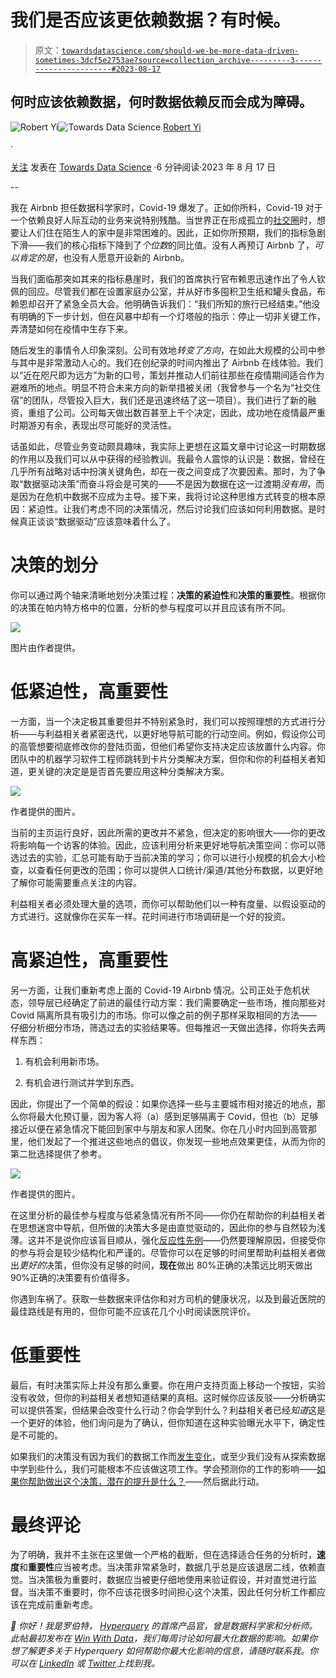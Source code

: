# 我们是否应该更依赖数据？有时候。

> 原文：[`towardsdatascience.com/should-we-be-more-data-driven-sometimes-3dcf5e2753ae?source=collection_archive---------3-----------------------#2023-08-17`](https://towardsdatascience.com/should-we-be-more-data-driven-sometimes-3dcf5e2753ae?source=collection_archive---------3-----------------------#2023-08-17)

## 何时应该依赖数据，何时数据依赖反而会成为障碍。

[](https://ryi.medium.com/?source=post_page-----3dcf5e2753ae--------------------------------)![Robert Yi](https://ryi.medium.com/?source=post_page-----3dcf5e2753ae--------------------------------)[](https://towardsdatascience.com/?source=post_page-----3dcf5e2753ae--------------------------------)![Towards Data Science](https://towardsdatascience.com/?source=post_page-----3dcf5e2753ae--------------------------------) [Robert Yi](https://ryi.medium.com/?source=post_page-----3dcf5e2753ae--------------------------------)

·

[关注](https://medium.com/m/signin?actionUrl=https%3A%2F%2Fmedium.com%2F_%2Fsubscribe%2Fuser%2F8ac2da8b0742&operation=register&redirect=https%3A%2F%2Ftowardsdatascience.com%2Fshould-we-be-more-data-driven-sometimes-3dcf5e2753ae&user=Robert+Yi&userId=8ac2da8b0742&source=post_page-8ac2da8b0742----3dcf5e2753ae---------------------post_header-----------) 发表在 [Towards Data Science](https://towardsdatascience.com/?source=post_page-----3dcf5e2753ae--------------------------------) ·6 分钟阅读·2023 年 8 月 17 日[](https://medium.com/m/signin?actionUrl=https%3A%2F%2Fmedium.com%2F_%2Fvote%2Ftowards-data-science%2F3dcf5e2753ae&operation=register&redirect=https%3A%2F%2Ftowardsdatascience.com%2Fshould-we-be-more-data-driven-sometimes-3dcf5e2753ae&user=Robert+Yi&userId=8ac2da8b0742&source=-----3dcf5e2753ae---------------------clap_footer-----------)

--

[](https://medium.com/m/signin?actionUrl=https%3A%2F%2Fmedium.com%2F_%2Fbookmark%2Fp%2F3dcf5e2753ae&operation=register&redirect=https%3A%2F%2Ftowardsdatascience.com%2Fshould-we-be-more-data-driven-sometimes-3dcf5e2753ae&source=-----3dcf5e2753ae---------------------bookmark_footer-----------)

我在 Airbnb 担任数据科学家时，Covid-19 爆发了。正如你所料，Covid-19 对于一个依赖良好人际互动的业务来说特别残酷。当世界正在形成孤立的[社交圈](https://www.washingtonpost.com/lifestyle/wellness/pandemic-pod-winter-covid/2020/10/14/214ed65c-0d63-11eb-b1e8-16b59b92b36d_story.html)时，想要让人们住在陌生人的家中是非常困难的。因此，正如你所预期，我们的指标急剧下滑——我们的核心指标下降到了*个位数*的同比值。没有人再预订 Airbnb 了，*可以肯定的是*，也没有人愿意开设新的 Airbnb。

当我们面临那突如其来的指标悬崖时，我们的首席执行官布赖恩迅速作出了令人钦佩的回应。尽管我们都在设置家庭办公室，并从好市多囤积卫生纸和罐头食品，布赖恩却召开了紧急全员大会。他明确告诉我们：“我们所知的旅行已经结束。”他没有明确的下一步计划，但在风暴中却有一个灯塔般的指示：停止一切非关键工作，弄清楚如何在疫情中生存下来。

随后发生的事情令人印象深刻。公司有效地*转变了方向*，在如此大规模的公司中参与其中是非常激动人心的。我们在创纪录的时间内推出了 Airbnb 在线体验。我们以“近在咫尺即为远方”为新的口号，策划并推动人们前往那些在疫情期间适合作为避难所的地点。明显不符合未来方向的新举措被关闭（我曾参与一个名为“社交住宿”的团队，尽管投入巨大，我们还是迅速终结了这一项目）。我们进行了新的融资，重组了公司。公司每天做出数百甚至上千个决定，因此，成功地在疫情最严重时期游刃有余，表现出尽可能好的灵活性。

话虽如此，尽管业务变动颇具趣味，我实际上更想在这篇文章中讨论这一时期数据的作用以及我们可以从中获得的经验教训。我最令人震惊的认识是：数据，曾经在几乎所有战略对话中扮演关键角色，却在一夜之间变成了次要因素。那时，为了争取“数据驱动决策”而奋斗将会是可笑的——不是因为数据在这一过渡期*没有用*，而是因为在危机中数据不应成为主导。接下来，我将讨论这种思维方式转变的根本原因：紧迫性。让我们考虑不同的决策情况，然后讨论我们应该如何利用数据。是时候真正谈谈“数据驱动”应该意味着什么了。

# 决策的划分

你可以通过两个轴来清晰地划分决策过程：**决策的紧迫性**和**决策的重要性**。根据你的决策在帕内特方格中的位置，分析的参与程度可以并且应该有所不同。

![](img/f8f94bf0e663ab823fa8396f3d0b8353.png)

图片由作者提供。

# 低紧迫性，高重要性

一方面，当一个决定极其重要但并不特别紧急时，我们可以按照理想的方式进行分析——与利益相关者紧密迭代，以更好地导航可能的行动空间。例如，假设你公司的高管想要彻底修改你的登陆页面，但他们希望你支持决定应该放置什么内容。你团队中的机器学习软件工程师跳转到卡片分类解决方案，但你和你的利益相关者知道，更关键的决定是是否首先要应用这种分类解决方案。

![](img/08fc788d6e6e88c57c6c453f306d6ce0.png)

作者提供的图片。

当前的主页运行良好，因此所需的更改并不紧急，但决定的影响很大——你的更改将影响每一个访客的体验。因此，应该利用分析来更好地导航决策空间：你可以筛选过去的实验，汇总可能有助于当前决策的学习；你可以进行小规模的机会大小检查，以查看任何更改的范围；你可以提供人口统计/渠道/其他分布数据，以更好地了解你可能需要重点关注的内容。

利益相关者必须处理大量的选项，而你可以帮助他们以一种有度量、以假设驱动的方式进行。这就像你在买车一样。花时间进行市场调研是一个好的投资。

# 高紧迫性，高重要性

另一方面，让我们重新考虑上面的 Covid-19 Airbnb 情况。公司正处于危机状态，领导层已经确定了前进的最佳行动方案：我们需要确定一些市场，推向那些对 Covid 隔离所具有吸引力的市场。你可以像之前的例子那样采取相同的方法——仔细分析细分市场，筛选过去的实验结果等。但每推迟一天做出选择，你将失去两样东西：

1.  有机会利用新市场。

1.  有机会进行测试并学到东西。

因此，你提出了一个简单的假设：如果你选择一些与主要城市相对接近的地点，那么你将最大化预订量，因为客人将（a）感到足够隔离于 Covid，但也（b）足够接近以便在紧急情况下能回到家中与朋友和家人团聚。你在几小时内回到高管那里，他们发起了一个推进这些地点的倡议，你发现一些地点效果更佳，从而为你的第二批选择提供了参考。

![](img/0ec4c7928f5b16ec9b8b0c5a5f3b1041.png)

作者提供的图片。

在这里分析的最佳参与程度与低紧急情况有所不同——你仍在帮助你的利益相关者在思想迷宫中导航，但所做的决策大多是由直觉驱动的，因此你的参与自然较为浅薄。这并不是说你应该盲目顺从，强化[反应性先例](https://win.hyperquery.ai/p/the-bad-loop-ruining-analytics)——仍然要理解原因，但接受你的参与将会是较少结构化和严谨的。尽管你可以在足够的时间里帮助利益相关者做出*更好的*决策，但你没有足够的时间，**现在**做出 80%正确的决策远比明天做出 90%正确的决策要有价值得多。

你遇到车祸了。获取一些数据来评估你和对方司机的健康状况，以及到最近医院的最佳路线是有用的，但你可能不应该花几个小时阅读医院评价。

# 低重要性

最后，有时决策实际上并没有那么重要。你在用户支持页面上移动一个按钮，实验没有收敛，但你的利益相关者想知道结果的真相。这时候你应该反驳——分析确实可以提供答案，但结果会改变什么行动？你会学到什么？利益相关者已经*知道*这是一个更好的体验，他们询问是为了确认，但你知道在这种实验曝光水平下，确定性是不可能的。

如果我们的决策没有因为我们的数据工作而[发生变化](https://georgexing.substack.com/p/what-it-means-to-be-data-driven)，或至少我们没有从探索数据中学到些什么，我们可能根本不应该做这项工作。学会预测你的工作的影响——[如果你帮助做出这个决策，潜在的提升是什么？](https://georgexing.substack.com/p/what-it-means-to-be-data-driven)——然后据此行动。

# 最终评论

为了明确，我并不主张在这里做一个严格的截断，但在选择适合任务的分析时，**速度**和**重要性**应当被考虑。当决策非常紧急时，数据几乎总是应该退居二线，依赖直觉。当决策极为重要时，数据应当被更仔细地使用来验证假设，并对直觉进行监督。当决策不重要时，你不应该花很多时间担心这个决策，因此任何分析工作都应该在完成前重新考虑。

*👋 你好！我是罗伯特，* [*Hyperquery*](https://www.hyperquery.ai/) *的首席产品官，曾是数据科学家和分析师。此帖最初发布在* [*Win With Data*](https://win.hyperquery.ai)*，我们每周讨论如何最大化数据的影响。如果你想了解更多关于 Hyperquery 如何帮助你最大化影响的信息，请随时联系我。你可以在* [*LinkedIn*](https://www.linkedin.com/in/robert-yi/) *或* [*Twitter*](https://twitter.com/imrobertyi)*上找到我。*
